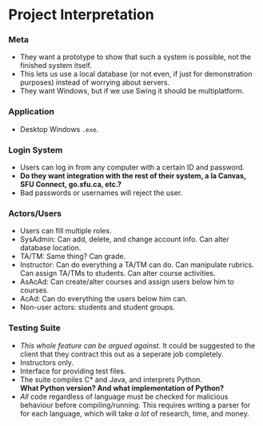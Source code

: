 Project Interpretation
======================

### Meta
- They want a prototype to show that such a system is possible, not the finished
  system itself. 
- This lets us use a local database (or not even, if just for demonstration
  purposes) instead of worrying about servers.
- They want Windows, but if we use Swing it should be multiplatform.

### Application
- Desktop Windows `.exe`.

### Login System
- Users can log in from any computer with a certain ID and password.
- **Do they want integration with the rest of their system, a la Canvas,
  SFU Connect, go.sfu.ca, etc.?**
- Bad passwords or usernames will reject the user.

### Actors/Users
- Users can fill multiple roles.
- SysAdmin: Can add, delete, and change account info. Can alter database
  location.
- TA/TM: Same thing? Can grade.
- Instructor: Can do everything a TA/TM can do. Can manipulate rubrics. 
  Can assign TA/TMs to students. Can alter course activities.
- AsAcAd: Can create/alter courses and assign users below him to courses.
- AcAd: Can do everything the users below him can.
- Non-user actors: students and student groups.

### Testing Suite
- _This whole feature can be argued against_.
  It could be suggested to the client that they contract this out
  as a seperate job completely.
- Instructors only.
- Interface for providing test files.
- The suite compiles C* and Java, and interprets Python.<BR>
  **What Python version? And what implementation of Python?**
- _All_ code regardless of language must be checked for malicious
  behaviour before compiling/running. This requires writing a parser for
  for each language, which will take _a lot_ of research, time, and money.
  
